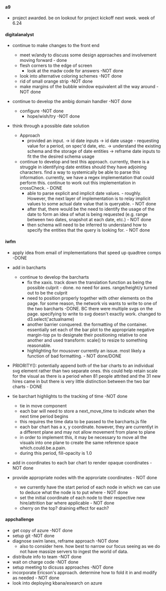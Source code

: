 #### a9

- project awarded. be on lookout for project kickoff next week. week of 6.24

#### digitalanalyst

- continue to make changes to the front end
    - meet w/andy to discuss some design approaches and involvement moving forward - done
    - flesh corners to the edge of screen   
        - look at the madw code for answers -NOT done
    - look into alternative coloring schemes -NOT done
    - rid of small orange strip -NOT done
    - make margins of the bubble window equivalent all the way around -NOT done

- continue to develop the ambig domain handler -NOT done
    - configure -NOT done
        - hope/wish/try -NOT done
- think through a possible date solution 
    - Approach
        - provided an input. 
            -> id date inputs
            -> id date usage - requesting value for a period, on spec'd date, etc.
            -> understand the existing schema and the storage of date entities
            -> reframe date inputs to fit the the desired schema usage
    - continue to develop and test this approach. currently, there is a struggle in identifying date entities should they have adjoining characters. find a way to systemically be able to parse this information. currently, we have a regex implementation that could perform this. continue to work out this implementation in crossCheck. - DONE
        - able to parse explicit and implicit date values. - roughly. However, the next layer of implementation is to relay implicit values to some actual date value that is queryable. - NOT done
        - after that, there would be the need to identify the usage of the date to form an idea of what is being requested (e.g. range between two dates, snapshot at each date, etc.) - NOT done
        - then schema will need to be inferred to understand how to specify the entities that the query is looking for. - NOT done


#### iwfm

- apply idea from email of implementations that speed up quadtree comps -DONE
- add in barcharts
    - continue to develop the barcharts
        - fix the xaxis. track down the translation function as being the possible culprit - done. no need for axes. range/height/y turned out to be the culprit
        - need to position properly together with other elements on the page. for some reason, the network vis wants to write to one of the two barcharts -DONE. BC there were multiple svgs on the page. specifying to write to svg doesn't exactly work. changed to d3.select('actualname)
        - another barrier conquered. the formatting of the container. essentially set each of the bar plot to the appropriate negative margin-top px to designate their positioning relative to one another and used transform: scale() to resize to something reasonable.
        - highlighting for mousover currently an issue. most likely a function of bad formatting. - NOT done/DONE
- PRIORITY(): potentially append both of the bar charts to an individual svg element rather than two separate ones. this could help retain scale for the visual as there is a period when 81 people attrited and the 31 new hires came in but there is very little distinction between the two bar charts - DONE
- tie barchart highlights to the tracking of time -NOT done
    - tie in move component
    - each bar will need to store a next_move_time to indicate when the next time period begins
    - this requires the time data to be passed to the barcharts.js file
    - each bar chart has a x, y coordinate. however, they are currentlyt in a different plane and may not allow movement from plane to plane
    - in order to implement this, it may be necessary to move all the visuals into one plane to create the same reference space which.could.be.a.pain.
    - during this period, fill-opacity is 1.0

- add in coordinates to each bar chart to render opaque coordinates - NOT done
- provide appropriate nodes with the approriate coordinates - NOT done
    - we currently have the start period of each node in which we can use to deduce what the node is to put where - NOT done
    - set the initial coordinate of each node to their respective new hire/attrition bar where applicable - NOT done
    - cherry on the top? draining effect for each?

#### appchallenge

- get copy of azure -NOT done
- setup git -NOT done
- diagnose swim lanes, reframe approach -NOT done
    - also to consider here. how best to narrow our focus seeing as we do not have massize servers to ingest the world of data.
- distribute info to team -NOT done
- wait on charge code -NOT done
- setup meeting to dicsuss approaches -NOT done
- incorporate Ericson's approach. determine how to fold it in and modify as needed - NOT done
- look into deploying kbana/esearch on azure